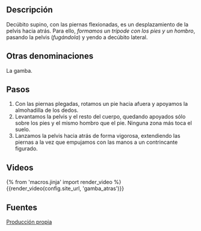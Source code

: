 ## Descripción

Decúbito supino, con las piernas flexionadas, es un desplazamiento de la pelvis hacia atrás. Para ello, *formamos un trípode con los pies y un hombro*, pasando la pelvis (*fugándola*) y yendo a decúbito lateral. 

## Otras denominaciones

La gamba.

## Pasos

1. Con las piernas plegadas, rotamos un pie hacia afuera y apoyamos la almohadilla de los dedos.
2. Levantamos la pelvis y el resto del cuerpo, quedando apoyados sólo sobre los pies y el mismo hombro que el pie. Ninguna zona más toca el suelo.
3. Lanzamos la pelvis hacia atrás de forma vigorosa, extendiendo las piernas a la vez que empujamos con las manos a un contrincante figurado.

## Videos

{% from 'macros.jinja' import render_video %}
{{render_video(config.site_url, 'gamba_atras')}}

## Fuentes

[Producción propia]({{config.site_url}})